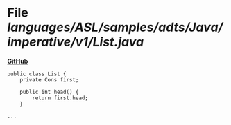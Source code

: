 # File _languages/ASL/samples/adts/Java/imperative/v1/List.java_
**[GitHub](https://github.com/softlang/yas/blob/master/languages/ASL/samples/adts/Java/imperative/v1/List.java)**
```
public class List {
	private Cons first;

	public int head() {
		return first.head;
	}

...
```
